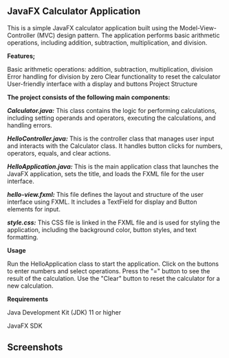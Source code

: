 ## JavaFX Calculator Application

This is a simple JavaFX calculator application built using the Model-View-Controller (MVC) design pattern. The application performs basic arithmetic operations, including addition, subtraction, multiplication, and division.


**Features;**

Basic arithmetic operations: addition, subtraction, multiplication, division
Error handling for division by zero
Clear functionality to reset the calculator
User-friendly interface with a display and buttons
Project Structure


**The project consists of the following main components:**

***Calculator.java:*** This class contains the logic for performing calculations, including setting operands and operators, executing the calculations, and handling errors.

***HelloController.java:*** This is the controller class that manages user input and interacts with the Calculator class. It handles button clicks for numbers, operators, equals, and clear actions.

***HelloApplication.java:*** This is the main application class that launches the JavaFX application, sets the title, and loads the FXML file for the user interface.

***hello-view.fxml:*** This file defines the layout and structure of the user interface using FXML. It includes a TextField for display and Button elements for input.

***style.css:*** This CSS file is linked in the FXML file and is used for styling the application, including the background color, button styles, and text formatting.


**Usage**

Run the HelloApplication class to start the application.
Click on the buttons to enter numbers and select operations.
Press the "=" button to see the result of the calculation.
Use the "Clear" button to reset the calculator for a new calculation.


**Requirements**

Java Development Kit (JDK) 11 or higher

JavaFX SDK

## Screenshots

